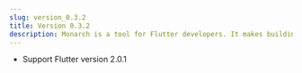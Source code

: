 ```yaml
---
slug: version_0.3.2
title: Version 0.3.2
description: Monarch is a tool for Flutter developers. It makes building beautiful apps a simpler and faster experience.
---
```


- Support Flutter version 2.0.1
